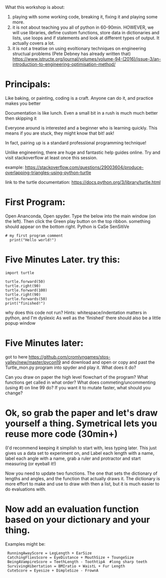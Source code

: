 What this workshop is about:

1) playing with some working code, breaking it, fixing it and playing some more. 
2) it is not about teaching you all of python in 60-90min. HOWEVER, we will use libraries, define custom functions, store data in dictionaries and lists, use loops and if statements and look at different types of output. It actually covers a lot.
3) it is not a treatise on using evoltionary techniques on engineering structual problems (Pete Debney has already written that)
https://www.istructe.org/journal/volumes/volume-94-(2016)/issue-3/an-introduction-to-engineering-optimisation-method/

# Principals: 
Like baking, or painting, coding is a craft. Anyone can do it, and practice makes you better

Documentation is like lunch. Even a small bit in a rush is much much better then skipping it

Everyone around is interested and a beginner who is learning quickly. This means if you are stuck, they might know that bit! ask!

In fact, pairing up is a standard professional programming technique!

Unlike engineering, there are huge and fantastic help guides online. Try and visit stackoverflow at least once this session.

example: https://stackoverflow.com/questions/29003604/produce-overlapping-triangles-using-python-turtle

link to the turtle documentation: https://docs.python.org/3/library/turtle.html


# First Program: 

Open Ananconda, Open spyder.
Type the below into the main window (on the left). Then click the Green play button on the top ribbon. something should appear on the bottom right. Python is CaSe SenSitiVe

    # my first program comment
      print("Hello world!")


# Five Minutes Later. try this:

    import turtle

    turtle.forward(50)
    turtle.right(90)
    turtle.forward(100)
    turtle.right(90)
    turtle.forwards(50)
    print("finished!")

why does this code not run? Hints: whitespace/indentation matters in python, and I'm dyslexic
As well as the 'finished' there should also be a little popup window 

# Five Minutes later:
got to here https://github.com/cromlyngames/stos-valley/new/master/pycon19
and download and open or copy and past the Turtle_mon.py program into spyder and play it. What does it do?

Can you draw on paper the high level flowchart of the program? What functions get called in what order? 
What does commeting/uncommenting (using #) on line 99 do?
If you want it to mutate faster, what should you change?

# Ok, so grab the paper and let's draw yourself a thing. Symetrical lets you reuse more code (30min+)
(I'd recommend keeping it simplish to start with, less typing later. This just gives us a data set to experiment on, and 
Label each length with a name, label each angle with a name, grab a ruler and protractor and start measuring (or eyeball it!)

Now you need to update two functions. The one that sets the dictionary of lengths and angles, and the function that actually draws it. The dictionary is more effort to make and use to draw with then a list, but it is much easier to do evaluations with.


# Now add an evaluation function based on your dictionary and your thing.
Examples might be:

     RunningAwayScore = LegLength + EarSize
     CatchingFliesScore = EyeDistance + MouthSize + ToungeSize
     BeingAVampireScore = TeethLength - ToothtipA  #long sharp teeth
     SurvivingHibertation = BMIratio + WaistL + Fur Length
     CuteScore = Eyesize + DimpleSize - FrownA

